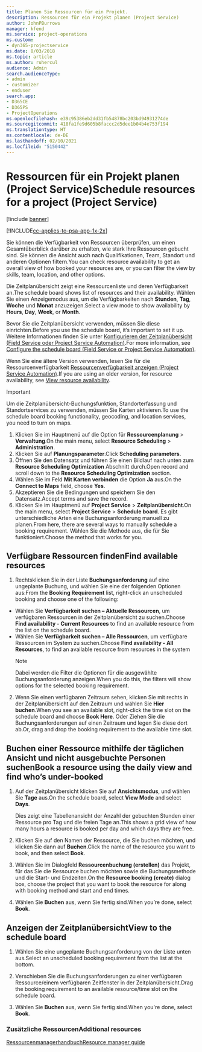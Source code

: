 ```yaml
---
title: Planen Sie Ressourcen für ein Projekt.
description: Ressourcen für ein Projekt planen (Project Service)
author: JohnPBurrows
manager: kfend
ms.service: project-operations
ms.custom:
- dyn365-projectservice
ms.date: 8/03/2018
ms.topic: article
ms.author: ruhercul
audience: Admin
search.audienceType:
- admin
- customizer
- enduser
search.app:
- D365CE
- D365PS
- ProjectOperations
ms.openlocfilehash: e39c95386eb2dd31fb54878bc203bd94931274de
ms.sourcegitcommit: 418fa1fe9d605b8faccc2d5dee1b04b4e753f194
ms.translationtype: HT
ms.contentlocale: de-DE
ms.lasthandoff: 02/10/2021
ms.locfileid: "5150442"
---
```

# <a name="schedule-resources-for-a-project-project-service"></a><span data-ttu-id="ead7a-103">Ressourcen für ein Projekt planen (Project Service)</span><span class="sxs-lookup"><span data-stu-id="ead7a-103">Schedule resources for a project (Project Service)</span></span>

[!include [banner](../includes/psa-now-project-operations.md)]

[!INCLUDE[cc-applies-to-psa-app-1x-2x](../includes/cc-applies-to-psa-app-1x-2x.md)]

<span data-ttu-id="ead7a-104">Sie können die Verfügbarkeit von Ressourcen überprüfen, um einen Gesamtüberblick darüber zu erhalten, wie stark Ihre Ressourcen gebucht sind. Sie können die Ansicht auch nach Qualifikationen, Team, Standort und anderen Optionen filtern.</span><span class="sxs-lookup"><span data-stu-id="ead7a-104">You can check resource availability to get an overall view of how booked your resources are, or you can filter the view by skills, team, location, and other options.</span></span>  
  
<span data-ttu-id="ead7a-105">Die Zeitplanübersicht zeigt eine Ressourcenliste und deren Verfügbarkeit an.</span><span class="sxs-lookup"><span data-stu-id="ead7a-105">The schedule board shows list of resources and their availability.</span></span> <span data-ttu-id="ead7a-106">Wählen Sie einen Anzeigemodus aus, um die Verfügbarkeiten nach **Stunden**, **Tag**, **Woche** und **Monat** anzuzeigen.</span><span class="sxs-lookup"><span data-stu-id="ead7a-106">Select a view mode to show availability by **Hours**, **Day**, **Week**, or **Month**.</span></span>  
  
<span data-ttu-id="ead7a-107">Bevor Sie die Zeitplanübersicht verwenden, müssen Sie diese einrichten.</span><span class="sxs-lookup"><span data-stu-id="ead7a-107">Before you use the schedule board, it’s important to set it up.</span></span> <span data-ttu-id="ead7a-108">Weitere Informationen finden Sie unter [Konfigurieren der Zeitplanübersicht (Field Service oder Project Service Automation)](https://docs.microsoft.com/dynamics365/field-service/configure-schedule-board).</span><span class="sxs-lookup"><span data-stu-id="ead7a-108">For more information, see [Configure the schedule board (Field Service or Project Service Automation)](https://docs.microsoft.com/dynamics365/field-service/configure-schedule-board).</span></span>
  
<span data-ttu-id="ead7a-109">Wenn Sie eine ältere Version verwenden, lesen Sie für die Ressourcenverfügbarkeit [Ressourcenverfügbarkeit anzeigen (Project Service Automation)](../psa/view-resource-availability.md).</span><span class="sxs-lookup"><span data-stu-id="ead7a-109">If you are using an older version, for resource availability, see [View resource availability](../psa/view-resource-availability.md).</span></span>  

> [!IMPORTANT]
>  <span data-ttu-id="ead7a-110">Um die Zeitplanübersicht-Buchungsfunktion, Standorterfassung und Standortservices zu verwenden, müssen Sie Karten aktivieren.</span><span class="sxs-lookup"><span data-stu-id="ead7a-110">To use the schedule board booking functionality, geocoding, and location services, you need to turn on maps.</span></span>  
> 
> 1. <span data-ttu-id="ead7a-111">Klicken Sie im Hauptmenü auf die Option für **Ressourcenplanung** > **Verwaltung**.</span><span class="sxs-lookup"><span data-stu-id="ead7a-111">On the main menu, select **Resource Scheduling** > **Administration**.</span></span>  
> 2. <span data-ttu-id="ead7a-112">Klicken Sie auf **Planungsparameter**.</span><span class="sxs-lookup"><span data-stu-id="ead7a-112">Click **Scheduling parameters**.</span></span>  
> 3. <span data-ttu-id="ead7a-113">Öffnen Sie den Datensatz und führen Sie einen Bildlauf nach unten zum **Resource Scheduling Optimization** Abschnitt durch.</span><span class="sxs-lookup"><span data-stu-id="ead7a-113">Open record and scroll down to the **Resource Scheduling Optimization** section.</span></span>  
> 4. <span data-ttu-id="ead7a-114">Wählen Sie im Feld **Mit Karten verbinden** die Option **Ja** aus.</span><span class="sxs-lookup"><span data-stu-id="ead7a-114">On the **Connect to Maps** field, choose **Yes**.</span></span>  
> 5. <span data-ttu-id="ead7a-115">Akzeptieren Sie die Bedingungen und speichern Sie den Datensatz.</span><span class="sxs-lookup"><span data-stu-id="ead7a-115">Accept terms and save the record.</span></span>  
> 6. <span data-ttu-id="ead7a-116">Klicken Sie im Hauptmenü auf **Project Service** > **Zeitplanübersicht**.</span><span class="sxs-lookup"><span data-stu-id="ead7a-116">On the main menu, select **Project Service** > **Schedule board**.</span></span> <span data-ttu-id="ead7a-117">Es gibt unterschiedliche Arten eine Buchungsanforderung manuell zu planen.</span><span class="sxs-lookup"><span data-stu-id="ead7a-117">From here, there are several ways to manually schedule a booking requirement.</span></span> <span data-ttu-id="ead7a-118">Wählen Sie die Methode aus, die für Sie funktioniert.</span><span class="sxs-lookup"><span data-stu-id="ead7a-118">Choose the method that works for you.</span></span>
  
## <a name="find-available-resources"></a><span data-ttu-id="ead7a-119">Verfügbare Ressourcen finden</span><span class="sxs-lookup"><span data-stu-id="ead7a-119">Find available resources</span></span>

1.  <span data-ttu-id="ead7a-120">Rechtsklicken Sie in der Liste **Buchungsanforderung** auf eine ungeplante Buchung, und wählen Sie eine der folgenden Optionen aus:</span><span class="sxs-lookup"><span data-stu-id="ead7a-120">From the **Booking Requirement** list, right-click an unscheduled booking and choose one of the following:</span></span>  
  
- <span data-ttu-id="ead7a-121">Wählen Sie **Verfügbarkeit suchen – Aktuelle Ressourcen**, um verfügbaren Ressourcen in der Zeitplanübersicht zu suchen.</span><span class="sxs-lookup"><span data-stu-id="ead7a-121">Choose **Find availability - Current Resources** to find an available resource from the list on the schedule board.</span></span>  
- <span data-ttu-id="ead7a-122">Wählen Sie **Verfügbarkeit suchen – Alle Ressourcen**, um verfügbare Ressourcen im System zu suchen.</span><span class="sxs-lookup"><span data-stu-id="ead7a-122">Choose **Find availability - All Resources**, to find an available resource from resources in the system</span></span>  
   > [!NOTE]
   >  <span data-ttu-id="ead7a-123">Dabei werden die Filter die Optionen für die ausgewählte Buchungsanforderung anzeigen.</span><span class="sxs-lookup"><span data-stu-id="ead7a-123">When you do this, the filters will show options for the selected booking requirement.</span></span>  
  
2. <span data-ttu-id="ead7a-124">Wenn Sie einen verfügbaren Zeitraum sehen, klicken Sie mit rechts in der Zeitplanübersicht auf den Zeitraum und wählen Sie **Hier buchen**.</span><span class="sxs-lookup"><span data-stu-id="ead7a-124">When you see an available slot, right-click the time slot on the schedule board and choose **Book Here**.</span></span> <span data-ttu-id="ead7a-125">Oder Ziehen Sie die Buchungsanforderungen auf einen Zeitraum und legen Sie diese dort ab.</span><span class="sxs-lookup"><span data-stu-id="ead7a-125">Or, drag and drop the booking requirement to the available time slot.</span></span>  
  

## <a name="book-a-resource-using-the-daily-view-and-find-whos-under-booked"></a><span data-ttu-id="ead7a-126">Buchen einer Ressource mithilfe der täglichen Ansicht und nicht ausgebuchte Personen suchen</span><span class="sxs-lookup"><span data-stu-id="ead7a-126">Book a resource using the daily view and find who’s under-booked</span></span>
  
1.  <span data-ttu-id="ead7a-127">Auf der Zeitplanübersicht klicken Sie auf **Ansichtsmodus**, und wählen Sie **Tage** aus.</span><span class="sxs-lookup"><span data-stu-id="ead7a-127">On the schedule board, select **View Mode** and select **Days**.</span></span>  
  
    <span data-ttu-id="ead7a-128">Dies zeigt eine Tabellenansicht der Anzahl der gebuchten Stunden einer Ressource pro Tag und die freien Tage an.</span><span class="sxs-lookup"><span data-stu-id="ead7a-128">This shows a grid view of how many hours a resource is booked per day and which days they are free.</span></span>  
  
2.  <span data-ttu-id="ead7a-129">Klicken Sie auf den Namen der Ressource, die Sie buchen möchten, und klicken Sie dann auf **Buchen**.</span><span class="sxs-lookup"><span data-stu-id="ead7a-129">Click the name of the resource you want to book, and then select **Book**.</span></span>  
  
3.  <span data-ttu-id="ead7a-130">Wählen Sie im Dialogfeld **Ressourcenbuchung (erstellen)** das Projekt, für das Sie die Ressource buchen möchten sowie die Buchungsmethode und die Start- und Endzeiten.</span><span class="sxs-lookup"><span data-stu-id="ead7a-130">On the **Resource booking (create)** dialog box, choose the project that you want to book the resource for along with booking method and start and end times.</span></span>  
  
4.  <span data-ttu-id="ead7a-131">Wählen Sie **Buchen** aus, wenn Sie fertig sind.</span><span class="sxs-lookup"><span data-stu-id="ead7a-131">When you’re done, select **Book**.</span></span>  
  
## <a name="view-to-the-schedule-board"></a><span data-ttu-id="ead7a-132">Anzeigen der Zeitplanübersicht</span><span class="sxs-lookup"><span data-stu-id="ead7a-132">View to the schedule board</span></span>
  
1.  <span data-ttu-id="ead7a-133">Wählen Sie eine ungeplante Buchungsanforderung von der Liste unten aus.</span><span class="sxs-lookup"><span data-stu-id="ead7a-133">Select an unscheduled booking requirement from the list at the bottom.</span></span>  
  
2.  <span data-ttu-id="ead7a-134">Verschieben Sie die Buchungsanforderungen zu einer verfügbaren Ressource/einem verfügbaren Zeitfenster in der Zeitplanübersicht.</span><span class="sxs-lookup"><span data-stu-id="ead7a-134">Drag the booking requirement to an available resource/time slot on the schedule board.</span></span>  
  
3.  <span data-ttu-id="ead7a-135">Wählen Sie **Buchen** aus, wenn Sie fertig sind.</span><span class="sxs-lookup"><span data-stu-id="ead7a-135">When you're done, select **Book**.</span></span>  
  
### <a name="additional-resources"></a><span data-ttu-id="ead7a-136">Zusätzliche Ressourcen</span><span class="sxs-lookup"><span data-stu-id="ead7a-136">Additional resources</span></span>  
 [<span data-ttu-id="ead7a-137">Ressourcenmanagerhandbuch</span><span class="sxs-lookup"><span data-stu-id="ead7a-137">Resource manager guide</span></span>](../psa/resource-manager-guide.md)

